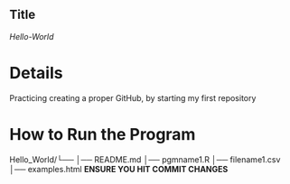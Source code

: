 ## Title
_Hello-World_
# Details
Practicing creating a proper GitHub, by starting my first repository
# How to Run the Program
Hello_World/└──  │── README.md  │── pgmname1.R  │── filename1.csv │── examples.html
      **ENSURE YOU HIT COMMIT CHANGES**
